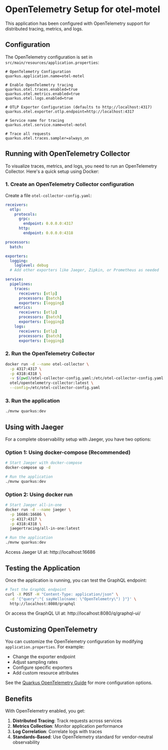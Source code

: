 # OpenTelemetry Setup for otel-motel

This application has been configured with OpenTelemetry support for distributed tracing, metrics, and logs.

## Configuration

The OpenTelemetry configuration is set in `src/main/resources/application.properties`:

```properties
# OpenTelemetry Configuration
quarkus.application.name=otel-motel

# Enable OpenTelemetry tracing
quarkus.otel.traces.enabled=true
quarkus.otel.metrics.enabled=true
quarkus.otel.logs.enabled=true

# OTLP Exporter Configuration (defaults to http://localhost:4317)
quarkus.otel.exporter.otlp.endpoint=http://localhost:4317

# Service name for tracing
quarkus.otel.service.name=otel-motel

# Trace all requests
quarkus.otel.traces.sampler=always_on
```

## Running with OpenTelemetry Collector

To visualize traces, metrics, and logs, you need to run an OpenTelemetry Collector. Here's a quick setup using Docker:

### 1. Create an OpenTelemetry Collector configuration

Create a file `otel-collector-config.yaml`:

```yaml
receivers:
  otlp:
    protocols:
      grpc:
        endpoint: 0.0.0.0:4317
      http:
        endpoint: 0.0.0.0:4318

processors:
  batch:

exporters:
  logging:
    loglevel: debug
  # Add other exporters like Jaeger, Zipkin, or Prometheus as needed

service:
  pipelines:
    traces:
      receivers: [otlp]
      processors: [batch]
      exporters: [logging]
    metrics:
      receivers: [otlp]
      processors: [batch]
      exporters: [logging]
    logs:
      receivers: [otlp]
      processors: [batch]
      exporters: [logging]
```

### 2. Run the OpenTelemetry Collector

```bash
docker run -d --name otel-collector \
  -p 4317:4317 \
  -p 4318:4318 \
  -v $(pwd)/otel-collector-config.yaml:/etc/otel-collector-config.yaml \
  otel/opentelemetry-collector:latest \
  --config=/etc/otel-collector-config.yaml
```

### 3. Run the application

```bash
./mvnw quarkus:dev
```

## Using with Jaeger

For a complete observability setup with Jaeger, you have two options:

### Option 1: Using docker-compose (Recommended)

```bash
# Start Jaeger with docker-compose
docker-compose up -d

# Run the application
./mvnw quarkus:dev
```

### Option 2: Using docker run

```bash
# Start Jaeger all-in-one
docker run -d --name jaeger \
  -p 16686:16686 \
  -p 4317:4317 \
  -p 4318:4318 \
  jaegertracing/all-in-one:latest

# Run the application
./mvnw quarkus:dev
```

Access Jaeger UI at: http://localhost:16686

## Testing the Application

Once the application is running, you can test the GraphQL endpoint:

```bash
# Test the GraphQL endpoint
curl -X POST -H "Content-Type: application/json" \
  -d '{"query":"{ sayHello(name: \"OpenTelemetry\") }"}' \
  http://localhost:8080/graphql
```

Or access the GraphQL UI at: http://localhost:8080/q/graphql-ui/

## Customizing OpenTelemetry

You can customize the OpenTelemetry configuration by modifying `application.properties`. For example:

- Change the exporter endpoint
- Adjust sampling rates
- Configure specific exporters
- Add custom resource attributes

See the [Quarkus OpenTelemetry Guide](https://quarkus.io/guides/opentelemetry) for more configuration options.

## Benefits

With OpenTelemetry enabled, you get:

1. **Distributed Tracing**: Track requests across services
2. **Metrics Collection**: Monitor application performance
3. **Log Correlation**: Correlate logs with traces
4. **Standards-Based**: Use OpenTelemetry standard for vendor-neutral observability
